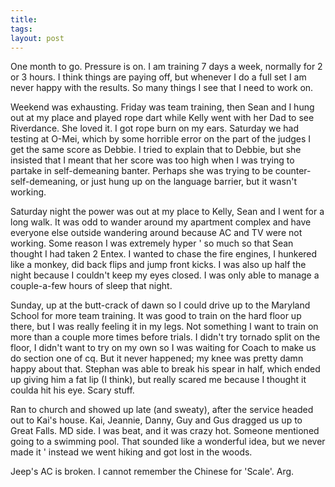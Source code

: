 ```yaml
---
title: 
tags: 
layout: post
---
```

One month to go.  Pressure is on.  I am training 7 days a week, normally for 2 or 3 hours.  I think things are paying off, but whenever I do a full set I am never happy with the results.  So many things I see that I need to work on.  



Weekend was exhausting.  Friday was team training, then Sean and I hung out at my place and played rope dart while Kelly went with her Dad to see Riverdance.  She loved it.  I got rope burn on my ears.  Saturday we had testing at O-Mei, which by some horrible error on the part of the judges I get the same score as Debbie.  I tried to explain that to Debbie, but she insisted that I meant that her score was too high when I was trying to partake in self-demeaning banter. Perhaps she was trying to be counter-self-demeaning, or just hung up on the language barrier, but it wasn't working.



Saturday night the power was out at my place to Kelly, Sean and I went for a long walk.  It was odd to wander around my apartment complex and have everyone else outside wandering around because AC and TV were not working.  Some reason I was extremely hyper ' so much so that Sean thought I had taken 2 Entex.  I wanted to chase the fire engines, I hunkered like a monkey, did back flips and jump front kicks.  I was also up half the night because I couldn't keep my eyes closed.  I was only able to manage a couple-a-few hours of sleep that night.   



Sunday, up at the butt-crack of dawn so I could drive up to the Maryland School for more team training.  It was good to train on the hard floor up there, but I was really feeling it in my legs. Not something I want to train on more than a couple more times before trials.  I didn't try tornado split on the floor, I didn't want to try on my own so I was waiting for Coach to make us do section one of cq.  But it never happened; my knee was pretty damn happy about that.  Stephan was able to break his spear in half, which ended up giving him a fat lip (I think), but really scared me because I thought it coulda hit his eye. Scary stuff.



Ran to church and showed up late (and sweaty), after the service headed out to Kai's house.  Kai, Jeannie, Danny, Guy and Gus dragged us up to Great Falls.  MD side. I was beat, and it was crazy hot.  Someone mentioned going to a swimming pool.  That sounded like a wonderful idea, but we never made it ' instead we went hiking and got lost in the woods.  



Jeep's AC is broken.  I cannot remember the Chinese for 'Scale'.  Arg.


